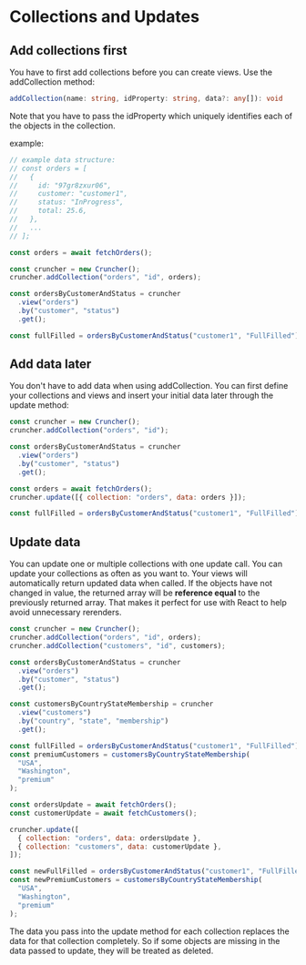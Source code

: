 # Collections and Updates

## Add collections first

You have to first add collections before you can create views. Use the addCollection method:

```ts
addCollection(name: string, idProperty: string, data?: any[]): void
```

Note that you have to pass the idProperty which uniquely identifies each of the objects in the collection.

example:

```js
// example data structure:
// const orders = [
//   {
//     id: "97gr8zxur06",
//     customer: "customer1",
//     status: "InProgress",
//     total: 25.6,
//   },
//   ...
// ];

const orders = await fetchOrders();

const cruncher = new Cruncher();
cruncher.addCollection("orders", "id", orders);

const ordersByCustomerAndStatus = cruncher
  .view("orders")
  .by("customer", "status")
  .get();

const fullFilled = ordersByCustomerAndStatus("customer1", "FullFilled");
```

## Add data later

You don't have to add data when using addCollection. You can first define your collections and views and insert your initial data later through the update method:

```js
const cruncher = new Cruncher();
cruncher.addCollection("orders", "id");

const ordersByCustomerAndStatus = cruncher
  .view("orders")
  .by("customer", "status")
  .get();

const orders = await fetchOrders();
cruncher.update([{ collection: "orders", data: orders }]);

const fullFilled = ordersByCustomerAndStatus("customer1", "FullFilled");
```

## Update data

You can update one or multiple collections with one update call. You can update your collections as often as you want to. Your views will automatically return updated data when called. If the objects have not changed in value, the returned array will be **reference equal** to the previously returned array. That makes it perfect for use with React to help avoid unnecessary rerenders.

```js
const cruncher = new Cruncher();
cruncher.addCollection("orders", "id", orders);
cruncher.addCollection("customers", "id", customers);

const ordersByCustomerAndStatus = cruncher
  .view("orders")
  .by("customer", "status")
  .get();

const customersByCountryStateMembership = cruncher
  .view("customers")
  .by("country", "state", "membership")
  .get();

const fullFilled = ordersByCustomerAndStatus("customer1", "FullFilled");
const premiumCustomers = customersByCountryStateMembership(
  "USA",
  "Washington",
  "premium"
);

const ordersUpdate = await fetchOrders();
const customerUpdate = await fetchCustomers();

cruncher.update([
  { collection: "orders", data: ordersUpdate },
  { collection: "customers", data: customerUpdate },
]);

const newFullFilled = ordersByCustomerAndStatus("customer1", "FullFilled");
const newPremiumCustomers = customersByCountryStateMembership(
  "USA",
  "Washington",
  "premium"
);
```

The data you pass into the update method for each collection replaces the data for that collection completely. So if some objects are missing in the data passed to update, they will be treated as deleted.
